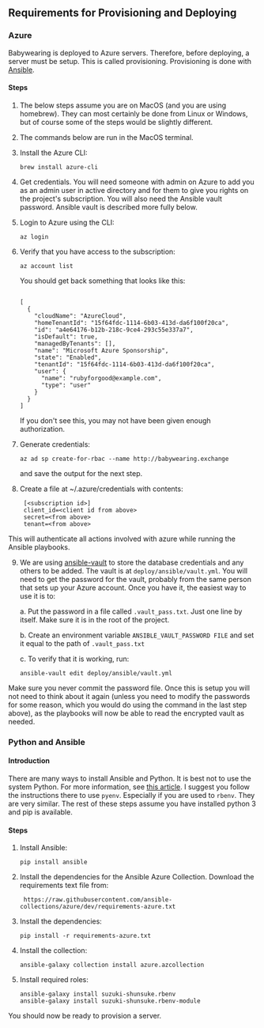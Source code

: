 ## Requirements for Provisioning and Deploying

### Azure

Babywearing is deployed to Azure servers. Therefore, before deploying, a server must be setup. This is
called provisioning. Provisioning is done with [Ansible](https://docs.ansible.com).

#### Steps

1. The below steps assume you are on MacOS (and you are using homebrew). They can most certainly be done from Linux or
Windows, but of course some of the steps would be slightly different.

2. The commands below are run in the MacOS terminal.

3. Install the Azure CLI:

       brew install azure-cli
    
4. Get credentials. You will need someone with admin on Azure to add you as an admin user in active directory
   and for them to give you rights on the project's subscription. You will also need the Ansible vault password.
   Ansible vault is described more fully below.
   
5. Login to Azure using the CLI:

       az login    
       
6. Verify that you have access to the subscription:       

    ```
    az account list
    ```
 
    You should get back something that looks like this: 

    ```

    [
      {
        "cloudName": "AzureCloud",
        "homeTenantId": "15f64fdc-1114-6b03-413d-da6f100f20ca",
        "id": "a4e64176-b12b-218c-9ce4-293c55e337a7",
        "isDefault": true,
        "managedByTenants": [],
        "name": "Microsoft Azure Sponsorship",
        "state": "Enabled",
        "tenantId": "15f64fdc-1114-6b03-413d-da6f100f20ca",
        "user": {
          "name": "rubyforgood@example.com",
          "type": "user"
        }
      }
    ]
    ```    

    If you don't see this, you may not have been given enough authorization.

7. Generate credentials:

       az ad sp create-for-rbac --name http://babywearing.exchange
       
    and save the output for the next step.

8. Create a file at ~/.azure/credentials with contents:

        [<subscription id>]
        client_id=<client id from above>
        secret=<from above>
        tenant=<from above>
        
This will authenticate all actions involved with azure while running the Ansible playbooks.

9. We are using [ansible-vault](https://docs.ansible.com/ansible/latest/user_guide/vault.html) to store the database
 credentials and any others to be added. The vault is at `deploy/ansible/vault.yml`. You will need to get the 
 password for the vault, probably from the same person that sets up your Azure account. Once you have it, the easiest
 way to use it is to:
 
    a. Put the password in a file called `.vault_pass.txt`. Just one line by itself. Make sure it is in the root of
    the project.
    
    b. Create an environment variable `ANSIBLE_VAULT_PASSWORD FILE` and set it equal to the path of `.vault_pass.txt`
    
    c. To verify that it is working, run:
     
       ansible-vault edit deploy/ansible/vault.yml     

Make sure you never commit the password file. Once this is setup you will not need to think about it again (unless 
you need to modify the passwords for some reason, which you would do using the command in the last step above), as
the playbooks will now be able to read the encrypted vault as needed.

### Python and Ansible

#### Introduction

There are many ways to install Ansible and Python. It is best not to use the system Python. For more information,
see [this article](https://opensource.com/article/19/5/python-3-default-mac). I suggest you follow the instructions
there to use `pyenv`. Especially if you are used to `rbenv`. They are very similar. The rest of these steps assume
you have installed python 3 and pip is available.

#### Steps        
       
1. Install Ansible:

       pip install ansible
       
2.  Install the dependencies for the Ansible Azure Collection. Download the requirements text file from:

         https://raw.githubusercontent.com/ansible-collections/azure/dev/requirements-azure.txt

3. Install the dependencies:

       pip install -r requirements-azure.txt
       
4. Install the collection:

       ansible-galaxy collection install azure.azcollection
       
5. Install required roles:

       ansible-galaxy install suzuki-shunsuke.rbenv
       ansible-galaxy install suzuki-shunsuke.rbenv-module 
       
You should now be ready to provision a server.                    
       